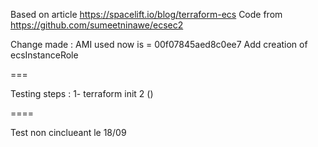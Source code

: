 Based on article https://spacelift.io/blog/terraform-ecs
Code from https://github.com/sumeetninawe/ecsec2

Change made :
AMI used now is = 00f07845aed8c0ee7
Add creation of ecsInstanceRole

===


Testing steps :
1- terraform init
2 ()


====

Test non cinclueant le 18/09

